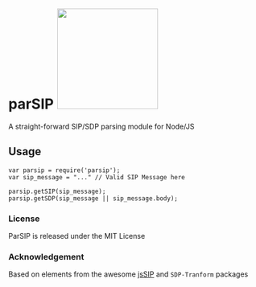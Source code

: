 
# parSIP <img src="https://user-images.githubusercontent.com/1423657/38137158-590eefbc-3423-11e8-96dd-487022b5618c.gif" width=200 />

A straight-forward SIP/SDP parsing module for Node/JS

## Usage
```
var parsip = require('parsip');
var sip_message = "..." // Valid SIP Message here

parsip.getSIP(sip_message);
parsip.getSDP(sip_message || sip_message.body);
```

### License
ParSIP is released under the MIT License

### Acknowledgement
Based on elements from the awesome [jsSIP](https://github.com/versatica/JsSIP) and `SDP-Tranform` packages
